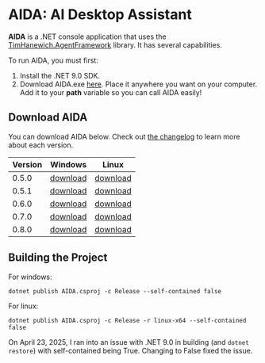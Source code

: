 # AIDA: AI Desktop Assistant
**AIDA** is a .NET console application that uses the [TimHanewich.AgentFramework](https://github.com/TimHanewich/TimHanewich.AgentFramework) library. It has several capabilities.

To run AIDA, you must first:
1. Install the .NET 9.0 SDK.
2. Download AIDA.exe [here](https://github.com/TimHanewich/TimHanewich.AgentFramework/releases/download/1/AIDA.exe). Place it anywhere you want on your computer. Add it to your **path** variable so you can call AIDA easily!

## Download AIDA
You can download AIDA below. Check out [the changelog](./changelog.md) to learn more about each version.

|Version|Windows|Linux|
|-|-|-|
|0.5.0|[download](https://github.com/TimHanewich/AIDA/releases/download/1/AIDA_0.5.0_windows.zip)|[download](https://github.com/TimHanewich/AIDA/releases/download/1/AIDA_0.5.0_linux.zip)|
|0.5.1|[download](https://github.com/TimHanewich/AIDA/releases/download/2/AIDA_0.5.1_windows.zip)|[download](https://github.com/TimHanewich/AIDA/releases/download/2/AIDA_0.5.1_linux.zip)|
|0.6.0|[download](https://github.com/TimHanewich/AIDA/releases/download/3/AIDA_0.6.0_windows.zip)|[download](https://github.com/TimHanewich/AIDA/releases/download/3/AIDA_0.6.0_linux.zip)|
|0.7.0|[download](https://github.com/TimHanewich/AIDA/releases/download/4/AIDA_0.7.0_windows.zip)|[download](https://github.com/TimHanewich/AIDA/releases/download/4/AIDA_0.7.0_linux.zip)|
|0.8.0|[download](https://github.com/TimHanewich/AIDA/releases/download/5/AIDA_0.8.0_Windows.zip)|[download](https://github.com/TimHanewich/AIDA/releases/download/5/AIDA_0.8.0_Linux.zip)|

## Building the Project
For windows:
```
dotnet publish AIDA.csproj -c Release --self-contained false
```

For linux:
```
dotnet publish AIDA.csproj -c Release -r linux-x64 --self-contained false
```

On April 23, 2025, I ran into an issue with .NET 9.0 in building (and `dotnet restore`) with self-contained being True. Changing to False fixed the issue.